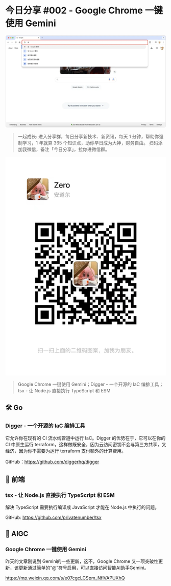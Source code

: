 # 今日分享 #002 - Google Chrome 一键使用 Gemini

![](./images/2024.05.03_google-chrome-gemini.webp)

> 一起成长: 进入分享群，每日分享新技术、新资讯，每天 1 分钟，帮助你强制学习，1 年就算 365 个知识点，助你早日成为大神，财务自由。
扫码添加我微信，备注「今日分享」，拉你进微信群。

![](./images/WeChat-QRCode.png)

> Google Chrome 一键使用 Gemini；Digger - 一个开源的 IaC 编排工具；tsx - 让 Node.js 直接执行 TypeScript 和 ESM

## 🛠 Go

### Digger - 一个开源的 IaC 编排工具

它允许你在现有的 CI 流水线管道中运行 IaC。Digger 的优势在于，它可以在你的 CI 中原生运行 terraform，这样做既安全，因为云访问密钥不会与第三方共享，又经济，因为你不需要为运行 terraform 支付额外的计算费用。

GitHub：https://github.com/diggerhq/digger

## 📘 前端

### tsx - 让 Node.js 直接执行 TypeScript 和 ESM

解决 TypeScript 需要执行编译成 JavaScript 才能在 Node.js 中执行的问题。

GitHub: https://github.com/privatenumber/tsx

## 🤖 AIGC

### Google Chrome 一键使用 Gemini

昨天的文章刚说到 Gemini的一些更新，这不，Google Chrome 又一项突破性更新，该更新通过简单的“@”符号启用，可以直接访问智能AI助手Gemini。

https://mp.weixin.qq.com/s/e07cgcLCSpm_NflVAPUXhQ
